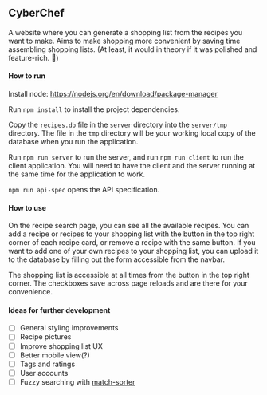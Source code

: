 ## CyberChef

A website where you can generate a shopping list from the recipes you want to make. Aims to make shopping more convenient by saving time assembling shopping lists. (At least, it would in theory if it was polished and feature-rich. 🙂)

#### How to run

Install node: https://nodejs.org/en/download/package-manager

Run `npm install` to install the project dependencies.

Copy the `recipes.db` file in the `server` directory into the `server/tmp` directory. The file in the `tmp` directory will be your working local copy of the database when you run the application.

Run `npm run server` to run the server, and run `npm run client` to run the client application. You will need to have the client and the server running at the same time for the application to work.

`npm run api-spec` opens the API specification.

#### How to use

On the recipe search page, you can see all the available recipes. You can add a recipe or recipes to your shopping list with the button in the top right corner of each recipe card, or remove a recipe with the same button. If you want to add one of your own recipes to your shopping list, you can upload it to the database by filling out the form accessible from the navbar.

The shopping list is accessible at all times from the button in the top right corner. The checkboxes save across page reloads and are there for your convenience.

#### Ideas for further development

-   [ ] General styling improvements
-   [ ] Recipe pictures
-   [ ] Improve shopping list UX
-   [ ] Better mobile view(?)
-   [ ] Tags and ratings
-   [ ] User accounts
-   [ ] Fuzzy searching with [match-sorter](https://github.com/kentcdodds/match-sorter)
